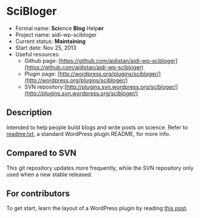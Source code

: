 # SciBloger

* Formal name: <b>Sci</b>ence <b>Blog</b> Help<b>er</b>
* Project name: aidi-wp-scibloger
* Current status: **Maintaining**
* Start date: Nov 25, 2013
* Useful resources
	* Github page: [https://github.com/aidistan/aidi-wp-scibloger](https://github.com/aidistan/aidi-wp-scibloger)
	* Plugin page: [http://wordpress.org/plugins/scibloger/](http://wordpress.org/plugins/scibloger/)
	* SVN repository:[http://plugins.svn.wordpress.org/scibloger/](http://plugins.svn.wordpress.org/scibloger/)


## Description

Intended to help people build blogs and write posts on science.
Refer to [readme.txt](readme.txt), a standard WordPress plugin README, for more info.


## Compared to SVN

This git repository updates more frequently, while the SVN repository only used when a new stable released.


## For contributors

To get start, learn the layout of a WordPress plugin by reading [this post](http://make.wordpress.org/plugins/2012/06/09/the-plugins-directory-and-readme-txt-files/). 
